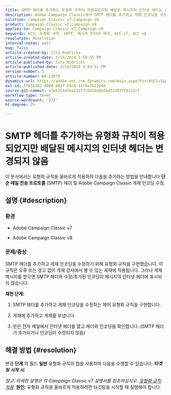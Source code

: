 ```yaml
---
title: SMTP 헤더를 추가하는 유형화 규칙이 적용되었지만 배달된 메시지의 인터넷 헤더는 변경되지 않음
description: Adobe Campaign Classic에서 SMTP 헤더를 추가하고 게재 인코딩을 수정하기 위해 유형화 규칙을 적용하는 방법을 알아봅니다.
solution: Campaign Classic v7,Campaign v8
product: Campaign Classic v7,Campaign v8
applies-to: Campaign Classic v7,Campaign v8
keywords: KCS, 유형화 규칙, SMTP, 메시지 인터넷 헤더, ACC v7, ACC v8
resolution: Resolution
internal-notes: null
bug: false
article-created-by: Zita Rodricks
article-created-date: 3/13/2024 5:58:55 PM
article-published-by: Zita Rodricks
article-published-date: 3/14/2024 1:59:51 PM
version-number: 1
article-number: KA-23879
dynamics-url: https://adobe-ent.crm.dynamics.com/main.aspx?forceUCI=1&pagetype=entityrecord&etn=knowledgearticle&id=23ed1757-63e1-ee11-904c-0022480a227c
exl-id: ff856302-d000-4027-b5c8-11f0ef027940
source-git-commit: 42eb253a5bae11f7c5d1bd0edad323827f4122cf
workflow-type: tm+mt
source-wordcount: '272'
ht-degree: 2%

---
```


# SMTP 헤더를 추가하는 유형화 규칙이 적용되었지만 배달된 메시지의 인터넷 헤더는 변경되지 않음


이 문서에서는 유형화 규칙을 올바르게 적용하여 다음을 추가하는 방법을 안내합니다 <b>단순 메일 전송 프로토콜</b> (SMTP) 헤더 및 Adobe Campaign Classic 게재 인코딩 수정.

## 설명 {#description}


### <b>환경</b>

- Adobe Campaign Classic v7


- Adobe Campaign Classic v8




### <b>문제/증상</b>

SMTP 헤더를 추가하고 게재 인코딩을 수정하기 위해 유형화 규칙을 구현했습니다. 이 규칙은 오류 또는 경고 없이 게재 감사에서 볼 수 있는 게재에 적용됩니다. 그러나 게재 메시지를 받으면 SMTP 헤더와 수정/추가된 인코딩이 메시지의 인터넷 헤더에 표시되지 않습니다.

<b>재현 단계:</b>

1. SMTP 헤더를 추가하고 게재 인코딩을 수정하는 제어 유형화 규칙을 구현합니다.


2. 게재에 추가하고 게재를 보냅니다.


3. 받은 전자 메일에서 인터넷 헤더를 열고 헤더와 인코딩을 확인합니다. (SMTP 헤더가 추가되거나 인코딩이 수정되지 않음)



## 해결 방법 {#resolution}


변경 <b>단계</b> 의 필드 <b>일반</b> 유형화 규칙의 탭을 사용하여 다음을 수행할 수 있습니다. <b>*타겟팅 시작 시.</b>*

*참고: 자세한 설명은 의 Campaign Classic v7 설명서를 참조하십시오. [유형화 규칙 적용](https://experienceleague.adobe.com/docs/campaign-classic/using/orchestrating-campaigns/campaign-optimization/control-rules.html)*.
<b>원인:</b>
유형화 규칙을 올바르게 적용하려면 타깃팅을 시작할 때 실행해야 합니다.
